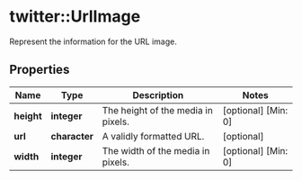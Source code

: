 # twitter::UrlImage

Represent the information for the URL image.

## Properties
Name | Type | Description | Notes
------------ | ------------- | ------------- | -------------
**height** | **integer** | The height of the media in pixels. | [optional] [Min: 0] 
**url** | **character** | A validly formatted URL. | [optional] 
**width** | **integer** | The width of the media in pixels. | [optional] [Min: 0] 


